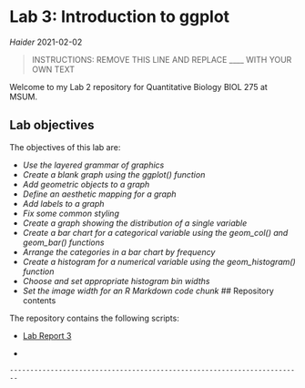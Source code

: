 Lab 3: Introduction to ggplot
================
*Haider*
2021-02-02

> INSTRUCTIONS: REMOVE THIS LINE AND REPLACE \_\_\_\_ WITH YOUR OWN TEXT

Welcome to my Lab 2 repository for Quantitative Biology BIOL 275 at
MSUM.

## Lab objectives

The objectives of this lab are:

-   *Use the layered grammar of graphics*
-   *Create a blank graph using the ggplot() function*
-   *Add geometric objects to a graph*
-   *Define an aesthetic mapping for a graph*
-   *Add labels to a graph*
-   *Fix some common styling*
-   *Create a graph showing the distribution of a single variable*
-   *Create a bar chart for a categorical variable using the geom\_col()
    and geom\_bar() functions*
-   *Arrange the categories in a bar chart by frequency*
-   *Create a histogram for a numerical variable using the
    geom\_histogram() function*
-   *Choose and set appropriate histogram bin widths*
-   *Set the image width for an R Markdown code chunk* \#\# Repository
    contents

The repository contains the following scripts:

-   [Lab Report 3](lab-report.md)

-   

    ------------------------------------------------------------------------
